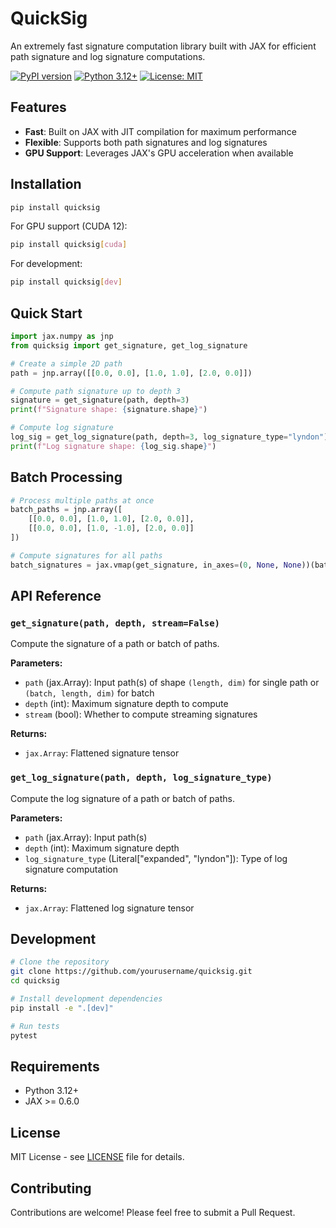 # QuickSig

An extremely fast signature computation library built with JAX for efficient path signature and log signature computations.

[![PyPI version](https://badge.fury.io/py/quicksig.svg)](https://badge.fury.io/py/quicksig)
[![Python 3.12+](https://img.shields.io/badge/python-3.12+-blue.svg)](https://www.python.org/downloads/)
[![License: MIT](https://img.shields.io/badge/License-MIT-yellow.svg)](https://opensource.org/licenses/MIT)

## Features

- **Fast**: Built on JAX with JIT compilation for maximum performance
- **Flexible**: Supports both path signatures and log signatures
- **GPU Support**: Leverages JAX's GPU acceleration when available

## Installation

```bash
pip install quicksig
```

For GPU support (CUDA 12):
```bash
pip install quicksig[cuda]
```

For development:
```bash
pip install quicksig[dev]
```

## Quick Start

```python
import jax.numpy as jnp
from quicksig import get_signature, get_log_signature

# Create a simple 2D path
path = jnp.array([[0.0, 0.0], [1.0, 1.0], [2.0, 0.0]])

# Compute path signature up to depth 3
signature = get_signature(path, depth=3)
print(f"Signature shape: {signature.shape}")

# Compute log signature
log_sig = get_log_signature(path, depth=3, log_signature_type="lyndon")
print(f"Log signature shape: {log_sig.shape}")
```

## Batch Processing

```python
# Process multiple paths at once
batch_paths = jnp.array([
    [[0.0, 0.0], [1.0, 1.0], [2.0, 0.0]],
    [[0.0, 0.0], [1.0, -1.0], [2.0, 0.0]]
])

# Compute signatures for all paths
batch_signatures = jax.vmap(get_signature, in_axes=(0, None, None))(batch_paths, 2, False)
```

## API Reference

### `get_signature(path, depth, stream=False)`

Compute the signature of a path or batch of paths.

**Parameters:**
- `path` (jax.Array): Input path(s) of shape `(length, dim)` for single path or `(batch, length, dim)` for batch
- `depth` (int): Maximum signature depth to compute
- `stream` (bool): Whether to compute streaming signatures

**Returns:**
- `jax.Array`: Flattened signature tensor

### `get_log_signature(path, depth, log_signature_type)`

Compute the log signature of a path or batch of paths.

**Parameters:**
- `path` (jax.Array): Input path(s) 
- `depth` (int): Maximum signature depth
- `log_signature_type` (Literal["expanded", "lyndon"]): Type of log signature computation

**Returns:**
- `jax.Array`: Flattened log signature tensor

## Development

```bash
# Clone the repository
git clone https://github.com/yourusername/quicksig.git
cd quicksig

# Install development dependencies
pip install -e ".[dev]"

# Run tests
pytest
```

## Requirements

- Python 3.12+
- JAX >= 0.6.0

## License

MIT License - see [LICENSE](LICENSE) file for details.

## Contributing

Contributions are welcome! Please feel free to submit a Pull Request.
